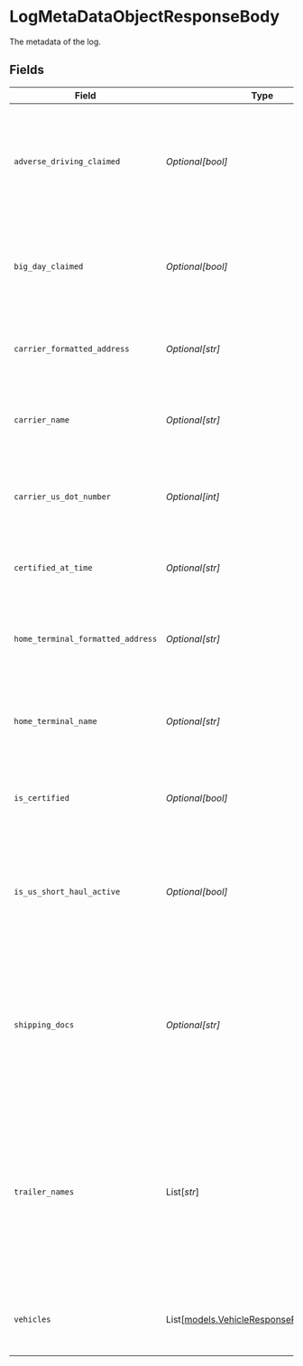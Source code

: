 # LogMetaDataObjectResponseBody

The metadata of the log.


## Fields

| Field                                                                                                                                                                       | Type                                                                                                                                                                        | Required                                                                                                                                                                    | Description                                                                                                                                                                 | Example                                                                                                                                                                     |
| --------------------------------------------------------------------------------------------------------------------------------------------------------------------------- | --------------------------------------------------------------------------------------------------------------------------------------------------------------------------- | --------------------------------------------------------------------------------------------------------------------------------------------------------------------------- | --------------------------------------------------------------------------------------------------------------------------------------------------------------------------- | --------------------------------------------------------------------------------------------------------------------------------------------------------------------------- |
| `adverse_driving_claimed`                                                                                                                                                   | *Optional[bool]*                                                                                                                                                            | :heavy_minus_sign:                                                                                                                                                          | Whether the driver has claimed the [Adverse Driving Exemption](https://kb.samsara.com/hc/en-us/articles/360047336792-Adverse-Driving-Exemption) for this HOS day chart.     | true                                                                                                                                                                        |
| `big_day_claimed`                                                                                                                                                           | *Optional[bool]*                                                                                                                                                            | :heavy_minus_sign:                                                                                                                                                          | Whether the driver has claimed the [Big Day Exemption](https://kb.samsara.com/hc/en-us/articles/360057113891-16-Hour-Short-Haul-Exemption-Big-Day-) for this HOS day chart. | true                                                                                                                                                                        |
| `carrier_formatted_address`                                                                                                                                                 | *Optional[str]*                                                                                                                                                             | :heavy_minus_sign:                                                                                                                                                          | The address of the carrier used for this HOS chart.                                                                                                                         | 1990 Alameda Street, San Francisco, CA 94103                                                                                                                                |
| `carrier_name`                                                                                                                                                              | *Optional[str]*                                                                                                                                                             | :heavy_minus_sign:                                                                                                                                                          | The name of the carrier used for this HOS chart.                                                                                                                            | Carrier Name                                                                                                                                                                |
| `carrier_us_dot_number`                                                                                                                                                     | *Optional[int]*                                                                                                                                                             | :heavy_minus_sign:                                                                                                                                                          | The US DOT number of the carrier used for this HOS chart.                                                                                                                   | 1234                                                                                                                                                                        |
| `certified_at_time`                                                                                                                                                         | *Optional[str]*                                                                                                                                                             | :heavy_minus_sign:                                                                                                                                                          | The time this log was certified in RFC 3339 format.                                                                                                                         | 2020-01-01T06:00:00Z                                                                                                                                                        |
| `home_terminal_formatted_address`                                                                                                                                           | *Optional[str]*                                                                                                                                                             | :heavy_minus_sign:                                                                                                                                                          | The address of the Home Terminal used for this HOS chart.                                                                                                                   | 1990 Alameda Street, San Francisco, CA 94103                                                                                                                                |
| `home_terminal_name`                                                                                                                                                        | *Optional[str]*                                                                                                                                                             | :heavy_minus_sign:                                                                                                                                                          | The name of the Home Terminal used for this HOS chart.                                                                                                                      | Home Terminal Name                                                                                                                                                          |
| `is_certified`                                                                                                                                                              | *Optional[bool]*                                                                                                                                                            | :heavy_minus_sign:                                                                                                                                                          | Whether this HOS day chart was certified by the driver.                                                                                                                     | false                                                                                                                                                                       |
| `is_us_short_haul_active`                                                                                                                                                   | *Optional[bool]*                                                                                                                                                            | :heavy_minus_sign:                                                                                                                                                          | Whether the driver has the 150 air-mile Short Haul Exemption active for this HOS day chart.                                                                                 | true                                                                                                                                                                        |
| `shipping_docs`                                                                                                                                                             | *Optional[str]*                                                                                                                                                             | :heavy_minus_sign:                                                                                                                                                          | List of shipping document names associated with the driver for the day. This field maps to Shipping ID in the dashboard.                                                    | Delivery 123, chips and soda                                                                                                                                                |
| `trailer_names`                                                                                                                                                             | List[*str*]                                                                                                                                                                 | :heavy_minus_sign:                                                                                                                                                          | List of trailer names associated with the driver for the day. If a trailer was associated with a log through the driver app the trailer name will be the trailer ID.        | [<br/>"10293",<br/>"Trailer ID 1"<br/>]                                                                                                                                     |
| `vehicles`                                                                                                                                                                  | List[[models.VehicleResponseResponseBody](../models/vehicleresponseresponsebody.md)]                                                                                        | :heavy_minus_sign:                                                                                                                                                          | List of vehicles associated with the driver for the day.                                                                                                                    |                                                                                                                                                                             |